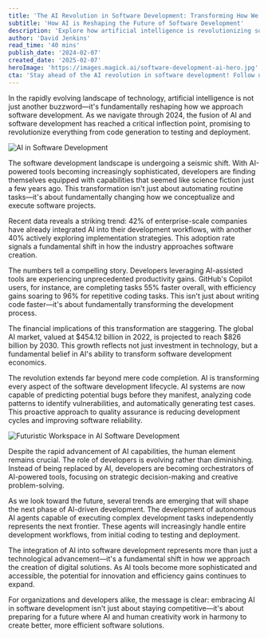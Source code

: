 ```yaml
---
title: 'The AI Revolution in Software Development: Transforming How We Build Digital Solutions'
subtitle: 'How AI is Reshaping the Future of Software Development'
description: 'Explore how artificial intelligence is revolutionizing software development in 2024. From automated coding to intelligent testing, discover how AI is transforming the way we build digital solutions and what this means for the future of software development.'
author: 'David Jenkins'
read_time: '40 mins'
publish_date: '2024-02-07'
created_date: '2025-02-07'
heroImage: 'https://images.magick.ai/software-development-ai-hero.jpg'
cta: 'Stay ahead of the AI revolution in software development! Follow us on LinkedIn for daily insights, expert analysis, and the latest trends shaping the future of technology.'
---
```


In the rapidly evolving landscape of technology, artificial intelligence is not just another buzzword—it's fundamentally reshaping how we approach software development. As we navigate through 2024, the fusion of AI and software development has reached a critical inflection point, promising to revolutionize everything from code generation to testing and deployment.

![AI in Software Development](https://i.magick.ai/PIXE/1738936023992_magick_img.webp)

The software development landscape is undergoing a seismic shift. With AI-powered tools becoming increasingly sophisticated, developers are finding themselves equipped with capabilities that seemed like science fiction just a few years ago. This transformation isn't just about automating routine tasks—it's about fundamentally changing how we conceptualize and execute software projects.

Recent data reveals a striking trend: 42% of enterprise-scale companies have already integrated AI into their development workflows, with another 40% actively exploring implementation strategies. This adoption rate signals a fundamental shift in how the industry approaches software creation.

The numbers tell a compelling story. Developers leveraging AI-assisted tools are experiencing unprecedented productivity gains. GitHub's Copilot users, for instance, are completing tasks 55% faster overall, with efficiency gains soaring to 96% for repetitive coding tasks. This isn't just about writing code faster—it's about fundamentally transforming the development process.

The financial implications of this transformation are staggering. The global AI market, valued at $454.12 billion in 2022, is projected to reach $826 billion by 2030. This growth reflects not just investment in technology, but a fundamental belief in AI's ability to transform software development economics.

The revolution extends far beyond mere code completion. AI is transforming every aspect of the software development lifecycle. AI systems are now capable of predicting potential bugs before they manifest, analyzing code patterns to identify vulnerabilities, and automatically generating test cases. This proactive approach to quality assurance is reducing development cycles and improving software reliability.

![Futuristic Workspace in AI Software Development](https://i.magick.ai/PIXE/1738936023996_magick_img.webp)

Despite the rapid advancement of AI capabilities, the human element remains crucial. The role of developers is evolving rather than diminishing. Instead of being replaced by AI, developers are becoming orchestrators of AI-powered tools, focusing on strategic decision-making and creative problem-solving.

As we look toward the future, several trends are emerging that will shape the next phase of AI-driven development. The development of autonomous AI agents capable of executing complex development tasks independently represents the next frontier. These agents will increasingly handle entire development workflows, from initial coding to testing and deployment.

The integration of AI into software development represents more than just a technological advancement—it's a fundamental shift in how we approach the creation of digital solutions. As AI tools become more sophisticated and accessible, the potential for innovation and efficiency gains continues to expand.

For organizations and developers alike, the message is clear: embracing AI in software development isn't just about staying competitive—it's about preparing for a future where AI and human creativity work in harmony to create better, more efficient software solutions.